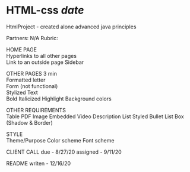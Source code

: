 # HTML-css *date*
HtmlProject - created alone
advanced java principles

Partners: N/A 
Rubric:
	
HOME PAGE	
Hyperlinks to all other pages	
Link to an outside page	
Sidebar	
	
OTHER PAGES	
3 min	
Formatted letter	
Form (not functional)	
Stylized Text	
	Bold
	Italicized
	Highlight
Background colors	
	
OTHER REQUIREMENTS	
	Table
	PDF
	Image
	Embedded Video
	Description List
	Styled Bullet List
	Box (Shadow & Border)
	
STYLE	
	Theme/Purpose
	Color scheme
	Font scheme
	
CLIENT CALL	
  due - 8/27/20
  assigned - 9/11/20


README writen - 12/16/20
